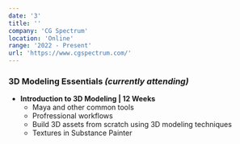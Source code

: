 ```yaml
---
date: '3'
title: ''
company: 'CG Spectrum'
location: 'Online'
range: '2022 - Present'
url: 'https://www.cgspectrum.com/'
---
```


### 3D Modeling Essentials <i>(currently attending)</i>

- <b>Introduction to 3D Modeling | 12 Weeks</b>
  - Maya and other common tools
  - Profressional workflows
  - Build 3D assets from scratch using 3D modeling techniques
  - Textures in Substance Painter
